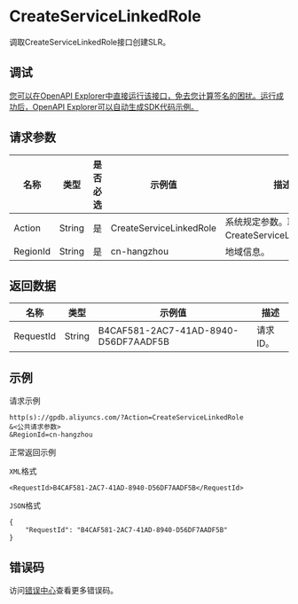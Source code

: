 # CreateServiceLinkedRole

调取CreateServiceLinkedRole接口创建SLR。

## 调试

[您可以在OpenAPI Explorer中直接运行该接口，免去您计算签名的困扰。运行成功后，OpenAPI Explorer可以自动生成SDK代码示例。](https://api.aliyun.com/#product=gpdb&api=CreateServiceLinkedRole&type=RPC&version=2016-05-03)

## 请求参数

|名称|类型|是否必选|示例值|描述|
|--|--|----|---|--|
|Action|String|是|CreateServiceLinkedRole|系统规定参数。取值：CreateServiceLinkedRole。 |
|RegionId|String|是|cn-hangzhou|地域信息。 |

## 返回数据

|名称|类型|示例值|描述|
|--|--|---|--|
|RequestId|String|B4CAF581-2AC7-41AD-8940-D56DF7AADF5B|请求ID。 |

## 示例

请求示例

```
http(s)://gpdb.aliyuncs.com/?Action=CreateServiceLinkedRole
&<公共请求参数>
&RegionId=cn-hangzhou
```

正常返回示例

`XML`格式

```
<RequestId>B4CAF581-2AC7-41AD-8940-D56DF7AADF5B</RequestId>
```

`JSON`格式

```
{
    "RequestId": "B4CAF581-2AC7-41AD-8940-D56DF7AADF5B"
}
```

## 错误码

访问[错误中心](https://error-center.aliyun.com/status/product/gpdb)查看更多错误码。

